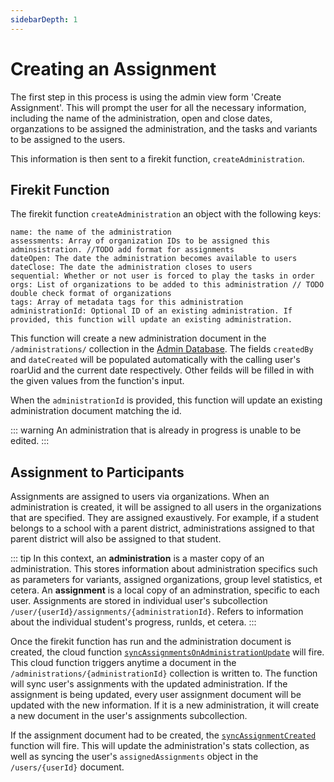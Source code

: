 ```yaml
---
sidebarDepth: 1
---
```


# Creating an Assignment

The first step in this process is using the admin view form 'Create Assignment'. This will prompt the user for all the necessary information, including the name of the administration, open and close dates, organzations to be assigned the administration, and the tasks and variants to be assigned to the users.

This information is then sent to a firekit function, `createAdministration`.

## Firekit Function

The firekit function `createAdministration` an object with the following keys:

```
name: the name of the administration
assessments: Array of organization IDs to be assigned this adminsistration. //TODO add format for assignments
dateOpen: The date the administration becomes available to users
dateClose: The date the administration closes to users
sequential: Whether or not user is forced to play the tasks in order
orgs: List of organizations to be added to this administration // TODO double check format of organizations
tags: Array of metadata tags for this administration
administrationId: Optional ID of an existing administration. If provided, this function will update an existing administration.
```

This function will create a new administration document in the `/administrations/` collection in the [Admin Database](../databases/admin.md). The fields `createdBy` and `dateCreated` will be populated automatically with the calling user's roarUid and the current date respectively. Other feilds will be filled in with the given values from the function's input.

When the `administrationId` is provided, this function will update an existing administration document matching the id.

::: warning
An administration that is already in progress is unable to be edited.
:::

## Assignment to Participants

Assignments are assigned to users via organizations. When an administration is created, it will be assigned to all users in the organizations that are specified. They are assigned exaustively. For example, if a student belongs to a school with a parent district, administrations assigned to that parent district will also be assigned to that student.

::: tip
In this context, an **administration** is a master copy of an administration. This stores information about administration specifics such as parameters for variants, assigned organizations, group level statistics, et cetera. An **assignment** is a local copy of an adminstration, specific to each user. Assignments are stored in individual user's subcollection `/user/{userId}/assignments/{administrationId}`. Refers to information about the individual student's progress, runIds, et cetera.
:::

Once the firekit function has run and the administration document is created, the cloud function [`syncAssignmentsOnAdministrationUpdate`](../sync-assignments-on-administration-update.md) will fire. This cloud function triggers anytime a document in the `/administrations/{administrationId}` collection is written to. The function will sync user's assignments with the updated administration. If the assignment is being updated, every user assignment document will be updated with the new information. If it is a new administration, it will create a new document in the user's assignments subcollection.

If the assignment document had to be created, the [`syncAssignmentCreated`](../cloud-functions/gse-roar-admin/sync-assignment-created.md) function will fire. This will update the administration's stats collection, as well as syncing the user's `assignedAssignments` object in the `/users/{userId}` document.
